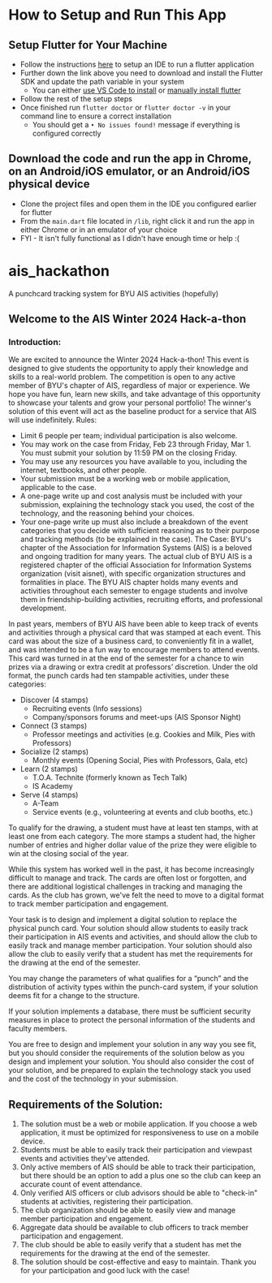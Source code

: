 # How to Setup and Run This App
## Setup Flutter for Your Machine
- Follow the instructions [here](https://docs.flutter.dev/get-started/install/windows/mobile#configure-a-text-editor-or-ide) to setup an IDE to run a flutter application
- Further down the link above you need to download and install the Flutter SDK and update the path variable in your system
  - You can either [use VS Code to install](https://docs.flutter.dev/get-started/install/windows/mobile?tab=vscode) or [manually install flutter](https://docs.flutter.dev/get-started/install/windows/mobile?tab=download)
- Follow the rest of the setup steps
- Once finished run ```flutter doctor``` or ```flutter doctor -v``` in your command line to ensure a correct installation
  - You should get a ```• No issues found!``` message if everything is configured correctly
## Download the code and run the app in Chrome, on an Android/iOS emulator, or an Android/iOS physical device
- Clone the project files and open them in the IDE you configured earlier for flutter
- From the ```main.dart``` file located in ``/lib``, right click it and run the app in either Chrome or in an emulator of your choice
- FYI - It isn't fully functional as I didn't have enough time or help :(

# ais_hackathon

A punchcard tracking system for BYU AIS activities (hopefully)

## Welcome to the AIS Winter 2024 Hack-a-thon
### Introduction:
We are excited to announce the Winter 2024 Hack-a-thon! This event is designed to give students the opportunity to apply their knowledge and skills to a real-world problem. The competition is open to any active member of BYU's chapter of AIS, regardless of major or experience. We hope you have fun, learn new skills, and take advantage of this opportunity to showcase your talents and grow your personal portfolio! The winner's solution of this event will act as the baseline product for a service that AIS will use indefinitely.
Rules:
- Limit 6 people per team; individual participation is also welcome.
- You may work on the case from Friday, Feb 23 through Friday, Mar 1.
  You must submit your solution by 11:59 PM on the closing Friday.
- You may use any resources you have available to you, including the
  internet, textbooks, and other people.
- Your submission must be a working web or mobile application,
  applicable to the case.
- A one-page write up and cost analysis must be included with your
  submission, explaining the technology stack you used, the cost of the
  technology, and the reasoning behind your choices.
- Your one-page write up must also include a breakdown of the event
  categories that you decide with sufficient reasoning as to their purpose and tracking methods (to be explained in the case).
  The Case:
  BYU's chapter of the Association for Information Systems (AIS) is a beloved and ongoing tradition for many years. The actual club of BYU AIS is a registered chapter of the official Association for Information Systems organization (visit aisnet), with specific organization structures and formalities in place. The BYU AIS chapter holds many events and activities throughout each semester to engage students and involve them in friendship-building activities, recruiting efforts, and professional development.

In past years, members of BYU AIS have been able to keep track of events and activities through a physical card that was stamped at each event. This card was about the size of a business card, to conveniently fit in a wallet, and was intended to be a fun way to encourage members to attend events. This card was turned in at the end of the semester for a chance to win prizes via a drawing or extra credit at professors’ discretion.
Under the old format, the punch cards had ten stampable activities, under these categories:
- Discover (4 stamps)
    - Recruiting events (Info sessions)
    - Company/sponsors forums and meet-ups (AIS Sponsor Night)
- Connect (3 stamps)
    - Professor meetings and activities (e.g. Cookies and Milk, Pies
      with Professors)
- Socialize (2 stamps)
    - Monthly events (Opening Social, Pies with Professors, Gala, etc)
- Learn (2 stamps)
    - T.O.A. Technite (formerly known as Tech Talk)
    - IS Academy
- Serve (4 stamps)
    - A-Team
    - Service events (e.g., volunteering at events and club booths, etc.)

To qualify for the drawing, a student must have at least ten stamps, with at least one from each category. The more stamps a student had, the higher number of entries and higher dollar value of the prize they were eligible to win at the closing social of the year.

While this system has worked well in the past, it has become increasingly difficult to manage and track. The cards are often lost or forgotten, and there are additional logistical challenges in tracking and managing the cards. As the club has grown, we've felt the need to move to a digital format to track member participation and engagement.

Your task is to design and implement a digital solution to replace the physical punch card. Your solution should allow students to easily track their participation in AIS events and activities, and should allow the club to easily track and manage member participation. Your solution should also allow the club to easily verify that a student has met the requirements for the drawing at the end of the semester.

You may change the parameters of what qualifies for a “punch” and the distribution of activity types within the punch-card system, if your solution deems fit for a change to the structure.

If your solution implements a database, there must be sufficient security measures in place to protect the personal information of the students and faculty members.

You are free to design and implement your solution in any way you see fit, but you should consider the requirements of the solution below as you design and implement your solution. You should also consider the cost of your solution, and be prepared to explain the technology stack you used and the cost of the technology in your submission.
## Requirements of the Solution:
1. The solution must be a web or mobile application. If you choose a web application, it must be optimized for responsiveness to use on a mobile device.
2. Students must be able to easily track their participation and viewpast events and activities they've attended.
3. Only active members of AIS should be able to track their participation, but there should be an option to add a plus one so the club can keep an accurate count of event attendance.
4. Only verified AIS officers or club advisors should be able to "check-in" students at activities, registering their participation.
5. The club organization should be able to easily view and manage member participation and engagement.
6. Aggregate data should be available to club officers to track member participation and engagement.
7. The club should be able to easily verify that a student has met the requirements for the drawing at the end of the semester.
8. The solution should be cost-effective and easy to maintain.
   Thank you for your participation and good luck with the case!

